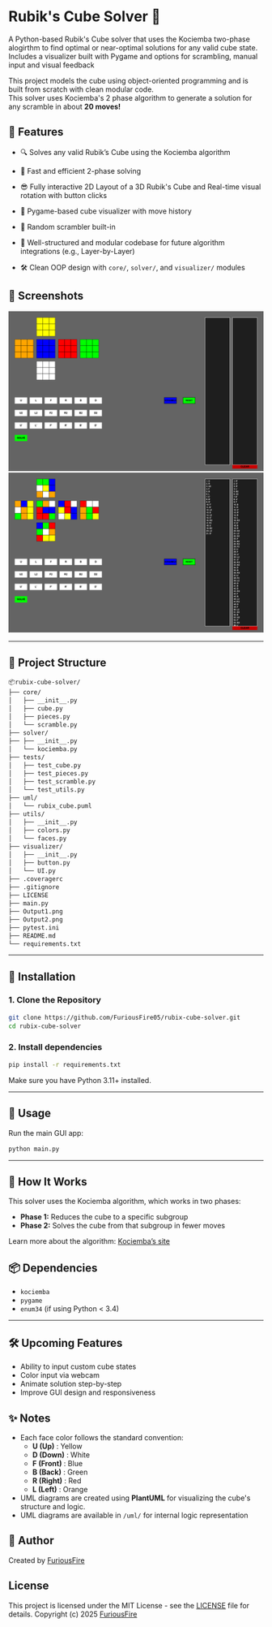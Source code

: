 # Rubik's Cube Solver 🧩

A Python-based Rubik's Cube solver that uses the Kociemba two-phase alogirthm to find optimal or near-optimal solutions for any valid cube state.
Includes a visualizer built with Pygame and options for scrambling, manual input and visual feedback

This project models the cube using object-oriented programming and is built from scratch with clean modular code.  
This solver uses Kociemba's 2 phase algorithm to generate a solution for any scramble in about **20 moves!**


## 🚀 Features

- 🔍 Solves any valid Rubik’s Cube using the Kociemba algorithm

- 🧠 Fast and efficient 2-phase solving

- 😎 Fully interactive 2D Layout of a 3D Rubik's Cube and Real-time visual rotation with button clicks

- 🎨 Pygame-based cube visualizer with move history

- 🎲 Random scrambler built-in

- 🧪 Well-structured and modular codebase for future algorithm integrations (e.g., Layer-by-Layer)

- 🛠️ Clean OOP design with ```core/```, ```solver/```, and ```visualizer/``` modules


## 📸 Screenshots

![Output1](Output1.png)
![Output2](Output2.png)

---

## 📂 Project Structure

```plaintext
📦rubix-cube-solver/
├── core/
│   ├── __init__.py
│   ├── cube.py
│   ├── pieces.py
│   └── scramble.py
├── solver/
├── ├── __init__.py
│   └── kociemba.py
├── tests/
│   ├── test_cube.py
│   ├── test_pieces.py
│   ├── test_scramble.py
│   └── test_utils.py
├── uml/
│   └── rubix_cube.puml
├── utils/
│   ├── __init__.py
│   ├── colors.py
│   └── faces.py
├── visualizer/
│   ├── __init__.py
│   ├── button.py
│   └── UI.py
├── .coveragerc
├── .gitignore
├── LICENSE
├── main.py
├── Output1.png
├── Output2.png
├── pytest.ini
├── README.md
└── requirements.txt
```

---

## 🔧 Installation

### 1. Clone the Repository
```bash
git clone https://github.com/FuriousFire05/rubix-cube-solver.git
cd rubix-cube-solver
```

### 2. Install dependencies
```bash
pip install -r requirements.txt
```
Make sure you have Python 3.11+ installed.

---

## 🧪 Usage

Run the main GUI app:
```bash
python main.py
```

---

## 🧠 How It Works

This solver uses the Kociemba algorithm, which works in two phases:

- **Phase 1:** Reduces the cube to a specific subgroup
- **Phase 2:** Solves the cube from that subgroup in fewer moves

Learn more about the algorithm: [Kociemba’s site](https://kociemba.org/)


## 📦 Dependencies

- ```kociemba```
- ```pygame```
- ```enum34``` (if using Python < 3.4)

---

## 🛠️ Upcoming Features

- Ability to input custom cube states
- Color input via webcam
- Animate solution step-by-step
- Improve GUI design and responsiveness

## ✨ Notes

- Each face color follows the standard convention:
    - **U (Up)**    :   Yellow
    - **D (Down)**  :   White
    - **F (Front)** :   Blue
    - **B (Back)**  :   Green
    - **R (Right)** :   Red
    - **L (Left)**  :   Orange
- UML diagrams are created using **PlantUML** for visualizing the cube's structure and logic.
- UML diagrams are available in ```/uml/``` for internal logic representation

## 👤 Author

Created by [FuriousFire](https://github.com/FuriousFire05)

## License

This project is licensed under the MIT License - see the [LICENSE](LICENSE) file for details.
Copyright (c) 2025 [FuriousFire](https://github.com/FuriousFire05)